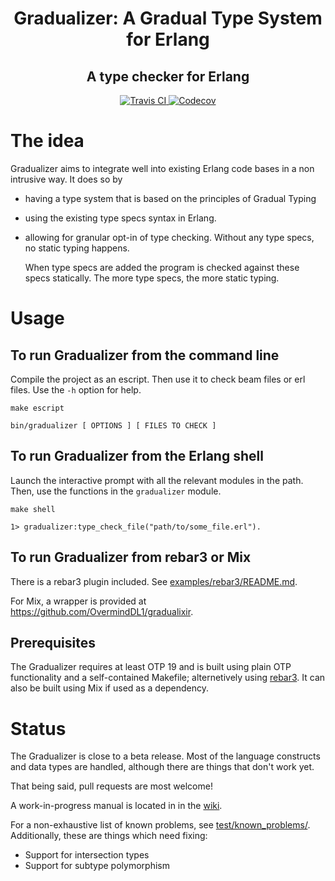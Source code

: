 <h1 align="center">Gradualizer: A Gradual Type System for Erlang</h1>
<h2 align="center">A type checker for Erlang</h2>
<p align="center">
  <a href="https://travis-ci.com/josefs/Gradualizer">
    <img src="https://img.shields.io/travis/com/josefs/Gradualizer/master.svg?style=flat-square" alt="Travis CI" />
  </a>
  <a href="https://codecov.io/gh/josefs/Gradualizer">
    <img src="https://img.shields.io/codecov/c/github/josefs/Gradualizer/master.svg?style=flat-square" alt="Codecov" />
  </a>
</p>

# The idea

Gradualizer aims to integrate well into existing Erlang code bases in a non intrusive way. It does so by

* having a type system that is based on the principles of Gradual Typing
* using the existing type specs syntax in Erlang.
* allowing for granular opt-in of type checking. Without any type specs, no static typing happens.

  When type specs are added the program is checked against
  these specs statically. The more type specs, the more static typing.

# Usage

## To run Gradualizer from the command line

Compile the project as an escript. Then use it to check beam files or erl
files. Use the `-h` option for help.

    make escript

    bin/gradualizer [ OPTIONS ] [ FILES TO CHECK ]

## To run Gradualizer from the Erlang shell

Launch the interactive prompt with all the relevant modules in the path. Then,
use the functions in the `gradualizer` module.

    make shell

    1> gradualizer:type_check_file("path/to/some_file.erl").

## To run Gradualizer from rebar3 or Mix

There is a rebar3 plugin included. See [examples/rebar3/README.md](examples/rebar3/README.md).

For Mix, a wrapper is provided at https://github.com/OvermindDL1/gradualixir.

## Prerequisites

The Gradualizer requires at least OTP 19 and is built using plain OTP
functionality and a self-contained Makefile; alternetively using
[rebar3](https://www.rebar3.org/). It can also be built using Mix if
used as a dependency.

# Status

The Gradualizer is close to a beta release. Most of the language constructs and
data types are handled, although there are things that don't work yet.

That being said, pull requests are most welcome!

A work-in-progress manual is located in in the
[wiki](https://github.com/josefs/Gradualizer/wiki).

For a non-exhaustive list of known problems, see [test/known_problems/](test/known_problems/).
Additionally, these are things which need fixing:

* Support for intersection types
* Support for subtype polymorphism
